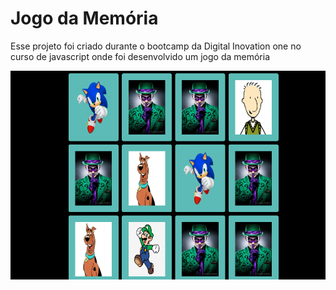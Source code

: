 # Jogo da Memória

Esse projeto foi criado durante o bootcamp da Digital Inovation one no curso de javascript onde foi desenvolvido um jogo da memória

<img src="/img/jogo-memoria-cartas.png" alt="Jogo da memória - Cartas embaralhadas">
